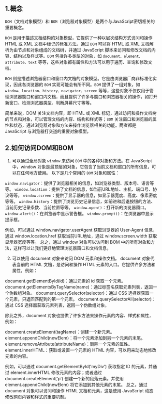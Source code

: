 ## 1.概念
`DOM`（文档对象模型）和 `BOM`（浏览器对象模型）是两个与JavaScript密切相关的重要概念。

`DOM` 是用于描述文档结构的对象模型，它提供了一种以层次结构方式访问和操作 HTML 或 XML 文档中标记的标准方法。通过 `DOM` 可以将 HTML 或 XML 文档解析为由节点和对象组成的文档树，并通过 JavaScript 脚本来访问和修改文档的内容、结构以及样式等。`DOM` 包括许多类型的对象，如 `document、element、attribute、text` 等等，这些对象都有属性和方法可以用于遍历、查询和修改文档。

`BOM` 则是描述浏览器窗口和窗口内文档的对象模型。它是由浏览器厂商非标准化实现，因此各浏览器的 `BOM` 实现可能会有所不同。`BOM` 提供了一组对象，如 `window、location、history、navigator、screen` 等等，这些对象不仅仅用于管理浏览器窗口和窗口内文档，而且提供了许多与窗口和浏览器相关的操作，如打开新窗口、检测浏览器类型、判断屏幕尺寸等等。

简单来说，DOM 关注文档内容，即 HTML 或 XML 标记，通过访问和操作文档树的节点和对象，可以管理文档的内容、结构和样式等；`BOM` 关注窗口和浏览器的属性和状态，通过浏览器对象和方法来操作浏览器相关的功能。两者都是 JavaScript 与浏览器打交道的重要对象模型。

## 2.如何访问DOM和BOM
1. 可以通过全局对象 `window` 来访问 `BOM` 中的各种对象和方法。在 JavaScript 中，window 对象是最顶层的对象，它包含了当前文档和窗口的所有信息，可以在任何地方使用。
以下是几个常用的 `BOM` 对象和属性：

`window.navigator`：提供了浏览器相关的信息，如浏览器类型、版本号、语言等等。
`window.location`：提供了文档的信息，如当前URL地址、主机、端口号、协议等等。
`window.screen`：提供了显示器的信息，如显示器宽度、高度、像素密度等等。
`window.history`：提供了浏览历史记录信息，如前进和后退按钮的方法、当前历史记录条数、当前位置等等。
`window.open()`：打开新的浏览器窗口。
`window.alert()`：在浏览器中显示警告框。
`window.prompt()`：在浏览器中显示提示框。

例如，可以通过 window.navigator.userAgent 获取浏览器的 User-Agent 信息，通过 window.location.href 获取当前URL地址，通过 window.screen.width 获取显示器宽度等等。
总之，通过 window 对象可以访问到 BOM 中的所有对象和方法，这样可以让我们更好地管理浏览器窗口和文档信息。

2. 可以使用 document 对象来访问 DOM 元素和操作文档。
document 对象代表当前的 HTML 文档，是访问和操作 HTML 元素的入口。它提供许多方法和属性，例如：

document.getElementById(id)：通过元素的 id 获取一个元素。
document.getElementsByTagName(name)：通过标签名获取元素列表，返回一个伪数组对象。
document.querySelector(selector)：通过 CSS 选择器获取一个元素，只返回匹配到的第一个元素。
document.querySelectorAll(selector)：通过 CSS 选择器获取元素列表，返回一个伪数组对象。

除此之外，document 对象也提供了许多方法来操作元素的内容、样式和属性，例如：

document.createElement(tagName)：创建一个新元素。
element.appendChild(newElem)：将一个元素添加到另一个元素的末尾。
element.removeAttribute(attributeName)：删除一个元素的属性。
element.innerHTML：获取或设置一个元素的 HTML 内容，可以用来动态地修改元素的内容。

例如，可以通过 document.getElementById('myDiv') 获取指定 ID 的元素，并通过 element.innerHTML 修改元素的内容；或者通过 document.createElement('p') 创建一个新的段落元素，并使用 element.appendChild(newElem) 将它添加到其他元素的末尾。
总之，通过 document 对象可以访问和操作 HTML 文档和元素，这是使用 JavaScript 动态修改网页内容和样式的重要机制。